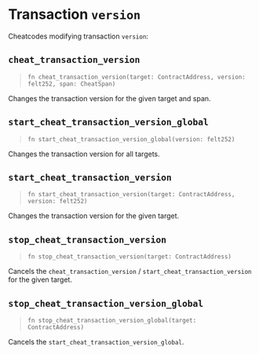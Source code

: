 # Transaction `version`

Cheatcodes modifying transaction `version`:

## `cheat_transaction_version`
> `fn cheat_transaction_version(target: ContractAddress, version: felt252, span: CheatSpan)`

Changes the transaction version for the given target and span.

## `start_cheat_transaction_version_global`
> `fn start_cheat_transaction_version_global(version: felt252)`

Changes the transaction version for all targets.

## `start_cheat_transaction_version`
> `fn start_cheat_transaction_version(target: ContractAddress, version: felt252)`

Changes the transaction version for the given target.

## `stop_cheat_transaction_version`
> `fn stop_cheat_transaction_version(target: ContractAddress)`

Cancels the `cheat_transaction_version` / `start_cheat_transaction_version` for the given target.

## `stop_cheat_transaction_version_global`
> `fn stop_cheat_transaction_version_global(target: ContractAddress)`

Cancels the `start_cheat_transaction_version_global`.
